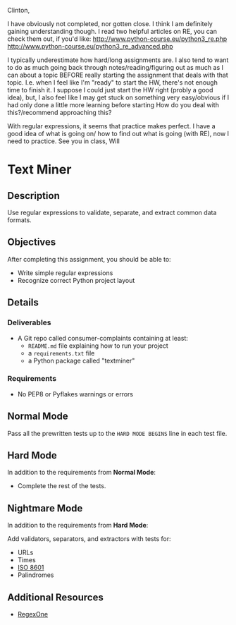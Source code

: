 Clinton,

I have obviously not completed, nor gotten close. I think I am definitely gaining understanding though.
I read two helpful articles on RE, you can check them out, if you'd like:
http://www.python-course.eu/python3_re.php
http://www.python-course.eu/python3_re_advanced.php

I typically underestimate how hard/long assignments are. I also tend to want to do as much going back
through notes/reading/figuring out as much as I can about a topic BEFORE really starting the assignment
that deals with that topic. I.e. when I feel like I'm "ready" to start the HW, there's not enough time
to finish it. I suppose I could just start the HW right (probly a good idea), but, I also feel like
I may get stuck on something very easy/obvious if I had only done a little more learning before starting
How do you deal with this?/recommend approaching this?

With regular expressions, it seems that practice makes perfect. I have a good idea of what is going on/
how to find out what is going (with RE), now I need to practice.
See you in class,
Will



# Text Miner

## Description

Use regular expressions to validate, separate, and extract common data formats.

## Objectives

After completing this assignment, you should be able to:

* Write simple regular expressions
* Recognize correct Python project layout

## Details

### Deliverables

* A Git repo called consumer-complaints containing at least:
  * `README.md` file explaining how to run your project
  * a `requirements.txt` file
  * a Python package called "textminer"

### Requirements  

* No PEP8 or Pyflakes warnings or errors

## Normal Mode

Pass all the prewritten tests up to the `HARD MODE BEGINS` line in each test
file.

## Hard Mode

In addition to the requirements from **Normal Mode**:

* Complete the rest of the tests.

## Nightmare Mode

In addition to the requirements from **Hard Mode**:

Add validators, separators, and extractors with tests for:

* URLs
* Times
* [ISO 8601](https://en.wikipedia.org/wiki/ISO_8601)
* Palindromes

## Additional Resources

* [RegexOne](http://regexone.com/)
